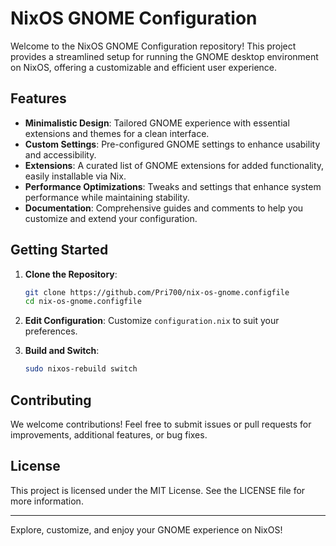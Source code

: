 # NixOS GNOME Configuration

Welcome to the NixOS GNOME Configuration repository! This project provides a streamlined setup for running the GNOME desktop environment on NixOS, offering a customizable and efficient user experience.

## Features

- **Minimalistic Design**: Tailored GNOME experience with essential extensions and themes for a clean interface.
- **Custom Settings**: Pre-configured GNOME settings to enhance usability and accessibility.
- **Extensions**: A curated list of GNOME extensions for added functionality, easily installable via Nix.
- **Performance Optimizations**: Tweaks and settings that enhance system performance while maintaining stability.
- **Documentation**: Comprehensive guides and comments to help you customize and extend your configuration.

## Getting Started

1. **Clone the Repository**:
   ```bash
   git clone https://github.com/Pri700/nix-os-gnome.configfile
   cd nix-os-gnome.configfile
   ```

2. **Edit Configuration**: Customize `configuration.nix` to suit your preferences.

3. **Build and Switch**:
   ```bash
   sudo nixos-rebuild switch
   ```

## Contributing

We welcome contributions! Feel free to submit issues or pull requests for improvements, additional features, or bug fixes.

## License

This project is licensed under the MIT License. See the LICENSE file for more information.

---

Explore, customize, and enjoy your GNOME experience on NixOS!
